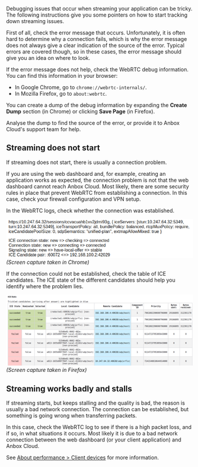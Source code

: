 Debugging issues that occur when streaming your application can be tricky. The following instructions give you some pointers on how to start tracking down streaming issues.

First of all, check the error message that occurs. Unfortunately, it is often hard to determine why a connection fails, which is why the error message does not always give a clear indication of the source of the error. Typical errors are covered though, so in these cases, the error message should give you an idea on where to look.

If the error message does not help, check the WebRTC debug information. You can find this information in your browser:

- In Google Chrome, go to `chrome://webrtc-internals/`.
- In Mozilla Firefox, go to `about:webrtc`.

You can create a dump of the debug information by expanding the **Create Dump** section (in Chrome) or clicking **Save Page** (in Firefox).

Analyse the dump to find the source of the error, or provide it to Anbox Cloud's support team for help.

## Streaming does not start

If streaming does not start, there is usually a connection problem.

If you are using the web dashboard and, for example, creating an application works as expected, the connection problem is not that the web dashboard cannot reach Anbox Cloud. Most likely, there are some security rules in place that prevent WebRTC from establishing a connection. In this case, check your firewall configuration and VPN setup.

In the WebRTC logs, check whether the connection was established.

![Screen capture (Chrome) showing that the connection was established](../../images/stream_webrtc-connected.png)
*(Screen capture taken in Chrome)*

If the connection could not be established, check the table of ICE candidates. The ICE state of the different candidates should help you identify where the problem lies.

![Screen capture (Firefox) showing ICE stats and candidates](../../images/stream_webrtc-candidates.png)
*(Screen capture taken in Firefox)*

## Streaming works badly and stalls

If streaming starts, but keeps stalling and the quality is bad, the reason is usually a bad network connection. The connection can be established, but something is going wrong when transferring packets.

In this case, check the WebRTC log to see if there is a high packet loss, and if so, in what situations it occurs. Most likely it is due to a bad network connection between the web dashboard (or your client application) and Anbox Cloud.

See [About performance > Client devices](https://discourse.ubuntu.com/t/about-performance/29416#client-devices) for more information.
